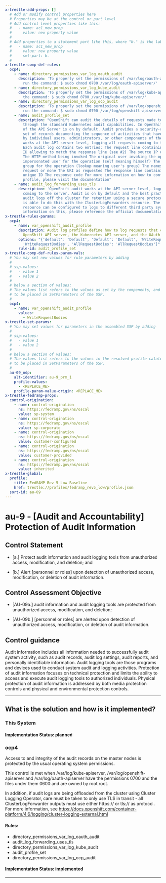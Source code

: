 ```yaml
---
x-trestle-add-props: []
  # Add or modify control properties here
  # Properties may be at the control or part level
  # Add control level properties like this:
  #   - name: ac1_new_prop
  #     value: new property value
  #
  # Add properties to a statement part like this, where "b." is the label of the target statement part
  #   - name: ac1_new_prop
  #     value: new property value
  #     smt-part: b.
  #
x-trestle-comp-def-rules:
  ocp4:
    - name: directory_permissions_var_log_oauth_audit
      description: 'To properly set the permissions of /var/log/oauth-apiserver/,
        run the command: $ sudo chmod 0700 /var/log/oauth-apiserver/'
    - name: directory_permissions_var_log_kube_audit
      description: 'To properly set the permissions of /var/log/kube-apiserver/, run
        the command: $ sudo chmod 0700 /var/log/kube-apiserver/'
    - name: directory_permissions_var_log_ocp_audit
      description: 'To properly set the permissions of /var/log/openshift-apiserver/,
        run the command: $ sudo chmod 0700 /var/log/openshift-apiserver/'
    - name: audit_profile_set
      description: "OpenShift can audit the details of requests made to the API server
        through the standard Kubernetes audit capabilities. In OpenShift, auditing
        of the API Server is on by default. Audit provides a security-relevant chronological
        set of records documenting the sequence of activities that have affected system
        by individual users, administrators, or other components of the system. Audit
        works at the API server level, logging all requests coming to the server.
        Each audit log contains two entries: The request line containing: A Unique
        ID allowing to match the response line (see #2) The source IP of the request
        The HTTP method being invoked The original user invoking the operation The
        impersonated user for the operation (self meaning himself) The impersonated
        group for the operation (lookup meaning user's group) The namespace of the
        request or none The URI as requested The response line containing: The aforementioned
        unique ID The response code For more information on how to configure the audit
        profile, please visit the documentation"
    - name: audit_log_forwarding_uses_tls
      description: 'OpenShift audit works at the API server level, logging all requests
        coming to the server. Audit is on by default and the best practice is to ship
        audit logs off the cluster for retention using a secure protocol. The cluster-logging-operator
        is able to do this with the ClusterLogForwarders resource. The forementioned
        resource can be configured to logs to different third party systems. For more
        information on this, please reference the official documentation: https://docs.openshift.com/container-platform/latest/logging/cluster-logging-external.html'
x-trestle-rules-params:
  ocp4:
    - name: var_openshift_audit_profile
      description: Audit log profiles define how to log requests that come to the
        OpenShift API server, the Kubernetes API server, and the OAuth API server.
      options: "{'default': 'Default', 'Default': 'Default', 'WriteRequestBodies':
        'WriteRequestBodies', 'AllRequestBodies': 'AllRequestBodies'}"
      rule-id: audit_profile_set
x-trestle-comp-def-rules-param-vals:
  # You may set new values for rule parameters by adding
  #
  # ssp-values:
  #   - value 1
  #   - value 2
  #
  # below a section of values:
  # The values list refers to the values as set by the components, and the ssp-values are the new values
  # to be placed in SetParameters of the SSP.
  #
  ocp4:
    - name: var_openshift_audit_profile
      values:
        - WriteRequestBodies
x-trestle-set-params:
  # You may set values for parameters in the assembled SSP by adding
  #
  # ssp-values:
  #   - value 1
  #   - value 2
  #
  # below a section of values:
  # The values list refers to the values in the resolved profile catalog, and the ssp-values represent new values
  # to be placed in SetParameters of the SSP.
  #
  au-09_odp:
    alt-identifier: au-9_prm_1
    profile-values:
      - <REPLACE_ME>
    profile-param-value-origin: <REPLACE_ME>
x-trestle-fedramp-props:
  control-origination:
    - name: control-origination
      ns: https://fedramp.gov/ns/oscal
      value: sp-system
    - name: control-origination
      ns: https://fedramp.gov/ns/oscal
      value: sp-corporate
    - name: control-origination
      ns: https://fedramp.gov/ns/oscal
      value: customer-configured
    - name: control-origination
      ns: https://fedramp.gov/ns/oscal
      value: customer-provided
    - name: control-origination
      ns: https://fedramp.gov/ns/oscal
      value: inherited
x-trestle-global:
  profile:
    title: FedRAMP Rev 5 Low Baseline
    href: trestle://profiles/fedramp_rev5_low/profile.json
  sort-id: au-09
---
```


# au-9 - \[Audit and Accountability\] Protection of Audit Information

## Control Statement

- \[a.\] Protect audit information and audit logging tools from unauthorized access, modification, and deletion; and

- \[b.\] Alert [personnel or roles] upon detection of unauthorized access, modification, or deletion of audit information.

## Control Assessment Objective

- \[AU-09a.\] audit information and audit logging tools are protected from unauthorized access, modification, and deletion;

- \[AU-09b.\] [personnel or roles] are alerted upon detection of unauthorized access, modification, or deletion of audit information.

## Control guidance

Audit information includes all information needed to successfully audit system activity, such as audit records, audit log settings, audit reports, and personally identifiable information. Audit logging tools are those programs and devices used to conduct system audit and logging activities. Protection of audit information focuses on technical protection and limits the ability to access and execute audit logging tools to authorized individuals. Physical protection of audit information is addressed by both media protection controls and physical and environmental protection controls.

______________________________________________________________________

## What is the solution and how is it implemented?

<!-- For implementation status enter one of: implemented, partial, planned, alternative, not-applicable -->

<!-- Note that the list of rules under ### Rules: is read-only and changes will not be captured after assembly to JSON -->

### This System

<!-- Add implementation prose for the main This System component for control: au-9 -->

#### Implementation Status: planned

### ocp4

Access to and integrity of the audit records on the master nodes
is protected by the usual operating system permissions.

This control is met when /var/log/kube-apiserver,
/var/log/openshift-apiserver and /var/log/oauth-apiserver have
the permissions 0700 and the files under them 0600 and are
owned by root.root.

In addition, if audit logs are being offloaded from the cluster
using Cluster Logging Operator, care must be taken to only
use TLS in transit - all ClusterLogForwarder outputs must use
either https:// or tls:// as protocol. For more information, see
https://docs.openshift.com/container-platform/4.6/logging/cluster-logging-external.html

#### Rules:

  - directory_permissions_var_log_oauth_audit
  - audit_log_forwarding_uses_tls
  - directory_permissions_var_log_kube_audit
  - audit_profile_set
  - directory_permissions_var_log_ocp_audit

#### Implementation Status: implemented

______________________________________________________________________
